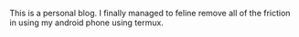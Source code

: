 This is a personal blog. I finally managed to feline remove all of the friction in using my android phone using termux. 
